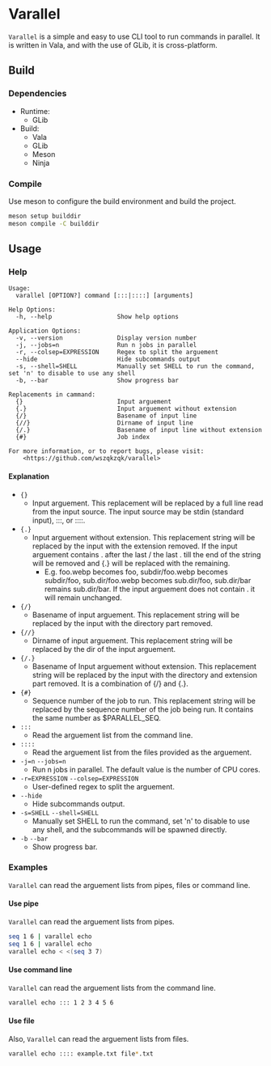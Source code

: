 # Varallel

`Varallel` is a simple and easy to use CLI tool to run commands in parallel. It is written in Vala, and with the use of GLib, it is cross-platform.

## Build

### Dependencies

* Runtime:
  * GLib
* Build:
  * Vala
  * GLib
  * Meson
  * Ninja

### Compile

Use meson to configure the build environment and build the project.

```bash
meson setup builddir
meson compile -C builddir
```

## Usage

### Help

```
Usage:
  varallel [OPTION?] command [:::|::::] [arguments]

Help Options:
  -h, --help                  Show help options

Application Options:
  -v, --version               Display version number
  -j, --jobs=n                Run n jobs in parallel
  -r, --colsep=EXPRESSION     Regex to split the arguement
  --hide                      Hide subcommands output
  -s, --shell=SHELL           Manually set SHELL to run the command, set 'n' to disable to use any shell
  -b, --bar                   Show progress bar

Replacements in cammand:
  {}                          Input arguement
  {.}                         Input arguement without extension
  {/}                         Basename of input line
  {//}                        Dirname of input line
  {/.}                        Basename of input line without extension
  {#}                         Job index
  
For more information, or to report bugs, please visit:
    <https://github.com/wszqkzqk/varallel>
```

#### Explanation

* `{}`
  * Input arguement. This replacement will be replaced by a full line read from the input source. The input source may be stdin (standard input), :::, or ::::.
* `{.}`
  * Input arguement without extension. This replacement string will be replaced by the input with the extension removed. If the input arguement contains . after the last / the last . till the end of the string will be removed and {.} will be replaced with the remaining.
    * E.g. foo.webp becomes foo, subdir/foo.webp becomes subdir/foo, sub.dir/foo.webp becomes sub.dir/foo, sub.dir/bar remains sub.dir/bar. If the input arguement does not contain . it will remain unchanged.
* `{/}`
  * Basename of input arguement. This replacement string will be replaced by the input with the directory part removed.
* `{//}`
  * Dirname of input arguement. This replacement string will be replaced by the dir of the input arguement.
* `{/.}`
  * Basename of Input arguement without extension. This replacement string will be replaced by the input with the directory and extension part removed. It is a combination of {/} and {.}. 
* `{#}`
  * Sequence number of the job to run. This replacement string will be replaced by the sequence number of the job being run. It contains the same number as $PARALLEL_SEQ.
* `:::`
  * Read the arguement list from the command line.
* `::::`
  * Read the arguement list from the files provided as the arguement.
* `-j=n` `--jobs=n`
  * Run n jobs in parallel. The default value is the number of CPU cores.
* `-r=EXPRESSION` `--colsep=EXPRESSION`
  * User-defined regex to split the arguement.
* `--hide`
  * Hide subcommands output.
* `-s=SHELL` `--shell=SHELL`
  * Manually set SHELL to run the command, set 'n' to disable to use any shell, and the subcommands will be spawned directly.
* `-b` `--bar`
  * Show progress bar.

### Examples

`Varallel` can read the arguement lists from pipes, files or command line.

#### Use pipe

`Varallel` can read the arguement lists from pipes.

```bash
seq 1 6 | varallel echo
seq 1 6 | varallel echo
varallel echo < <(seq 3 7)
```

#### Use command line

`Varallel` can read the arguement lists from the command line.

```bash
varallel echo ::: 1 2 3 4 5 6
```

#### Use file

Also, `Varallel` can read the arguement lists from files.

```bash
varallel echo :::: example.txt file*.txt
```
